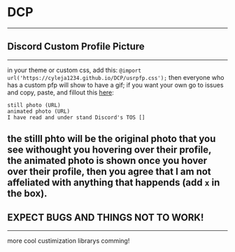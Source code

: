 # DCP
---
## Discord Custom Profile Picture
---
in your theme or custom css, add this: ```@import url('https://cyleja1234.github.io/DCP/usrpfp.css');```
then everyone who has a custom pfp will show to have a gif; if you want your own go to issues and copy, paste, and fillout this <a href="https://github.com/cyleja1234/DCP/issues" targer="_blank">here</a>:
```
still photo (URL)
animated photo (URL)
I have read and under stand Discord's TOS []
```
the stilll phto will be the original photo that you see withought you hovering over their profile, the animated photo is shown once you hover over their profile, then you agree that I am not affeliated with anything that happends (add `x` in the box).
---
## EXPECT BUGS AND THINGS NOT TO WORK!
---
more cool custimization librarys comming!
